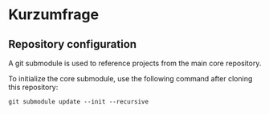 # Kurzumfrage

## Repository configuration

A git submodule is used to reference projects from the main core repository.

To initialize the core submodule, use the following command after cloning this repository:

```
git submodule update --init --recursive
```

